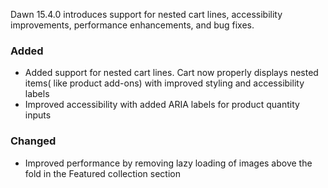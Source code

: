 Dawn 15.4.0 introduces support for nested cart lines, accessibility improvements, performance enhancements, and bug fixes.

### Added
- Added support for nested cart lines. Cart now properly displays nested  items( like product add-ons) with improved styling and accessibility labels
- Improved accessibility with added ARIA labels for product quantity inputs

### Changed
 - Improved performance by removing lazy loading of images above the fold in the Featured collection section
